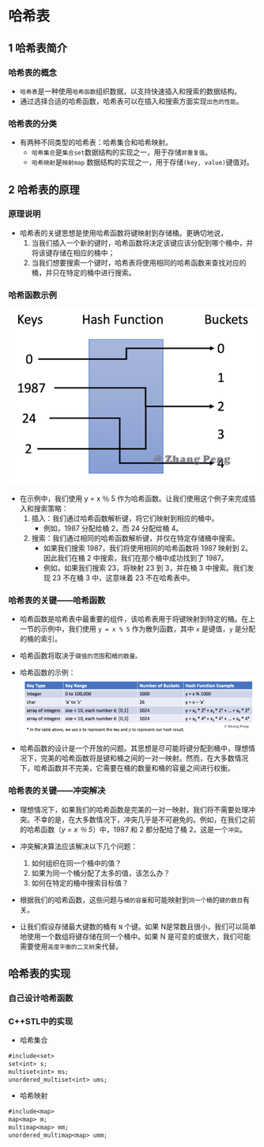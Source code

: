 # 哈希表


## 1 哈希表简介

### 哈希表的概念
* `哈希表`是一种使用`哈希函数`组织数据，以支持快速插入和搜索的数据结构。
* 通过选择合适的哈希函数，哈希表可以在插入和搜索方面实现`出色的性能`。

### 哈希表的分类
* 有两种不同类型的哈希表：哈希集合和哈希映射。
  - `哈希集合`是`集合set`数据结构的实现之一，用于存储`非重复值`。
  - `哈希映射`是`映射map` 数据结构的实现之一，用于存储`(key, value)`键值对。



## 2 哈希表的原理

### 原理说明
* 哈希表的关键思想是使用哈希函数将键映射到存储桶。更确切地说，
  1. 当我们插入一个新的键时，哈希函数将决定该键应该分配到哪个桶中，并将该键存储在相应的桶中；
  2. 当我们想要搜索一个键时，哈希表将使用相同的哈希函数来查找对应的桶，并只在特定的桶中进行搜索。

### 哈希函数示例

![](image/2021-03-13-12-51-08.png)

* 在示例中，我们使用 y = x ％ 5 作为哈希函数。让我们使用这个例子来完成插入和搜索策略：
   1. 插入：我们通过哈希函数解析键，将它们映射到相应的桶中。
      - 例如，1987 分配给桶 2，而 24 分配给桶 4。
   2. 搜索：我们通过相同的哈希函数解析键，并仅在特定存储桶中搜索。
      - 如果我们搜索 1987，我们将使用相同的哈希函数将 1987 映射到 2。因此我们在桶 2 中搜索，我们在那个桶中成功找到了 1987。
      - 例如，如果我们搜索 23，将映射 23 到 3，并在桶 3 中搜索。我们发现 23 不在桶 3 中，这意味着 23 不在哈希表中。

### 哈希表的关键——哈希函数

* 哈希函数是哈希表中最重要的组件，该哈希表用于将键映射到特定的桶。在上一节的示例中，我们使用 `y = x % 5` 作为散列函数，其中 `x` 是键值，`y` 是分配的桶的索引。

* 哈希函数将取决于`键值的范围`和`桶的数量。`

* 哈希函数的示例：
![](image/2021-03-13-12-53-35.png)

* 哈希函数的设计是一个开放的问题。其思想是尽可能将键分配到桶中，理想情况下，完美的哈希函数将是键和桶之间的一对一映射。然而，在大多数情况下，哈希函数并不完美，它需要在桶的数量和桶的容量之间进行权衡。

### 哈希表的关键——冲突解决

* 理想情况下，如果我们的哈希函数是完美的一对一映射，我们将不需要处理冲突。不幸的是，在大多数情况下，冲突几乎是不可避免的。例如，在我们之前的哈希函数（_y = x ％ 5_）中，1987 和 2 都分配给了桶 2，这是一个`冲突`。

* 冲突解决算法应该解决以下几个问题：
  1. 如何组织在同一个桶中的值？
  2. 如果为同一个桶分配了太多的值，该怎么办？
  3. 如何在特定的桶中搜索目标值？

* 根据我们的哈希函数，这些问题与`桶的容量`和可能映射到`同一个桶`的`键的数目`有关。

* 让我们假设存储最大键数的桶有 `N` 个键。如果 N是常数且很小，我们可以简单地使用一个数组将键存储在同一个桶中。如果 N 是可变的或很大，我们可能需要使用`高度平衡的二叉树`来代替。


## 哈希表的实现

### 自己设计哈希函数


### C++STL中的实现

* 哈希集合

```
#include<set>
set<int> s;
multiset<int> ms;
unordered_multiset<int> ums;
```
* 哈希映射

```
#include<map>
map<map> m;
multimap<map> mm;
unordered_multimap<map> umm;
```
